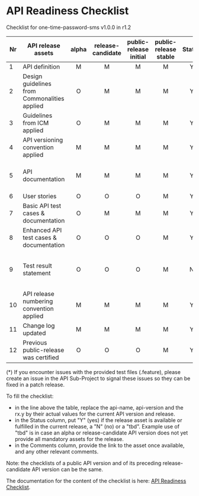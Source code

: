 # API Readiness Checklist

Checklist for one-time-password-sms v1.0.0 in r1.2


| Nr | API release assets  | alpha | release-candidate |  public-release<br>initial | public-release<br> stable | Status | Comments |
|----|----------------------------------------------|:-----:|:-----------------:|:-------:|:------:|:----:|:----:|
|  1 | API definition                               |   M   |         M         |    M    |    M   |   Y   | [link](/code/API_definitions/one-time-password-sms.yaml) |
|  2 | Design guidelines from Commonalities applied |   O   |         M         |    M    |    M   |  Y    |      |
|  3 | Guidelines from ICM applied                  |   O   |         M         |    M    |    M   |   Y   |      |
|  4 | API versioning convention applied            |   M   |         M         |    M    |    M   |   Y   |      |
|  5 | API documentation                            |   M   |         M         |    M    |    M   |   Y   | Embed documentation into API spec - [link](/code/API_definitions/one-time-password-sms.yaml)  |
|  6 | User stories                                 |   O   |         O         |    O    |    M   |   Y   | [link](/documentation/API_documentation/OTPValidationAPI_User_Story.md) |
|  7 | Basic API test cases & documentation         |   O   |         M         |    M    |    M   |   Y   | [link](/code/Test_Definitions/one-time-password-sms.feature) |
|  8 | Enhanced API test cases & documentation      |   O   |         O         |    O    |    M   |   Y   | [link](/code/Test_Definitions/one-time-password-sms.feature) |
|  9 | Test result statement                        |   O   |         O         |    O    |    M   |   N   |  Fall24 EXCEPTION: Test results not available (*)     |
| 10 | API release numbering convention applied     |   M   |         M         |    M    |    M   |   Y   |      |
| 11 | Change log updated                           |   M   |         M         |    M    |    M   |   Y   | [link](/CHANGELOG.md) |
| 12 | Previous public-release was certified        |   O   |         O         |    O    |    M   |   Y   |  [link](https://www.open-gateway.com/operators-map)    |

(*) If you encounter issues with the provided test files (.feature), please create an issue in the API Sub-Project to signal these issues so they can be fixed in a patch release.


To fill the checklist:
- in the line above the table, replace the api-name, api-version and the rx.y by their actual values for the current API version and release.
- in the Status column, put "Y" (yes) if the release asset is available or fulfilled in the current release, a "N" (no) or a "tbd". Example use of "tbd" is in case an alpha or release-candidate API version does not yet provide all mandatory assets for the release.
- in the Comments column, provide the link to the asset once available, and any other relevant comments.

Note: the checklists of a public API version and of its preceding release-candidate API version can be the same.

The documentation for the content of the checklist is here: [API Readiness Checklist](https://wiki.camaraproject.org/display/CAM/API+Release+Process#APIReleaseProcess-APIreadinesschecklist).
